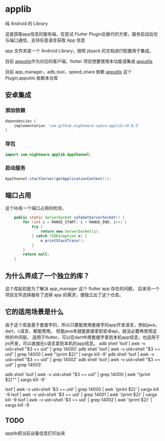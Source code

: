 # applib
纯 Android 的 Library

这是获取app信息的服务端，在尝试 Flutter Plugin后替代的方案，服务启动后仅与端口通信，支持任意语言获取 App 信息

app 文件夹是一个 Android Library，按照 jitpack 的文档进行配置用于集成。

目前 [apputils]()作为对应的客户端，flutter 项目想要使用本功能请集成 [apputils]()

目前 app_manager，adb_tool，speed_share 依赖 [apputils]() 这个 Plugin,apputils 依赖本仓库

## 安卓集成

### 添加依赖
```gradle
dependencies {
    implementation 'com.github.nightmare-space:applib:v0.0.5'
}
```
### 导包
```java
import com.nightmare.applib.AppChannel;
```

### 启动服务
```java
AppChannel.startServer(getApplicationContext());
```

## 端口占用
这个lib有一个端口占用的检测，
```java
    public static ServerSocket safeGetServerSocket() {
        for (int i = RANGE_START; i < RANGE_END; i++) {
            try {
                return new ServerSocket(i);
            } catch (IOException e) {
                e.printStackTrace();
            }
        }
        return null;
    }
```
## 为什么弄成了一个独立的库？
这个库起初是为了解决 app_manager 这个 flutter app 存在的问题， 后来另一个项目文件选择器有了选择 app 的需求，便独立出了这个仓库。

## 它的适用场景是什么
由于这个库是基于套接字的，所以只要能使用套接字的app开发语言，例如java，dart，c语言，都能使用。
但是java本就能直接拿到安卓api，就没必要再使用这样的中间层。
适用于flutter，可以在dart中用套接字拿到本机app信息，也适用于jni开发，可以直接在c语言拿到本机的app信息。
adb shell 'lsof | awk -v uid=shell "\$3 == uid" | grep 14000'
adb shell 'lsof | awk -v uid=shell "\$3 == uid" | grep 14000 | awk "{print \$2}" | xargs kill -9'
adb shell 'lsof | awk -v uid=shell "\$3 == uid" | grep 14002'
adb shell 'lsof | awk -v uid=shell "\$3 == uid" | grep 14003'


adb shell 'lsof | awk -v uid=shell "$3 == uid" | grep 14000 | awk "{print $2}"" | xargs kill -9'

lsof | awk -v uid=shell '$3 == uid' | grep 14000 | awk '{print $2}' | xargs kill -9
lsof | awk -v uid=shell '$3 == uid' | grep 14001 | awk '{print $2}' | xargs kill -9
lsof | awk -v uid=shell '$3 == uid' | grep 14002 | awk '{print $2}' | xargs kill -9



## TODO
applib把当前设备信息打印出来

